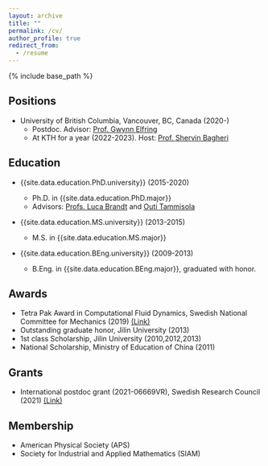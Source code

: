 ```yaml
---
layout: archive
title: ""
permalink: /cv/
author_profile: true
redirect_from:
  - /resume
---
```


{% include base_path %}

## Positions

* University of British Columbia, Vancouver, BC, Canada (2020-)
  * Postdoc. Advisor: [Prof. Gwynn Elfring](https://soft.mech.ubc.ca/)
  * At KTH for a year (2022-2023). Host: [Prof. Shervin Bagheri](https://www.bagherigroup.com/)

## Education

* {{site.data.education.PhD.university}} (2015-2020)
  * Ph.D. in {{site.data.education.PhD.major}}
  * Advisors: [Profs. Luca Brandt](https://www.mech.kth.se/~luca/) and [Outi Tammisola](https://www.mech.kth.se/mech/info_staff.xhtml?ID=219)

* {{site.data.education.MS.university}} (2013-2015)
  * M.S. in {{site.data.education.MS.major}}

* {{site.data.education.BEng.university}} (2009-2013)
    * B.Eng. in {{site.data.education.BEng.major}}, graduated with honor.

## Awards

* Tetra Pak Award in Computational Fluid Dynamics, Swedish National Committee for Mechanics (2019) [(Link)](https://nkmek.wordpress.com/doktorandpriser/)
* Outstanding graduate honor, Jilin University (2013)
* 1st class Scholarship, Jilin University (2010,2012,2013)
* National Scholarship, Ministry of Education of China (2011)

## Grants

* International postdoc grant (2021-06669VR), Swedish Research Council (2021) [(Link)](https://www.vr.se/english/swecris.html#/project/2021-06669_VR)

## Membership

* American Physical Society (APS)
* Society for Industrial and Applied Mathematics (SIAM)
